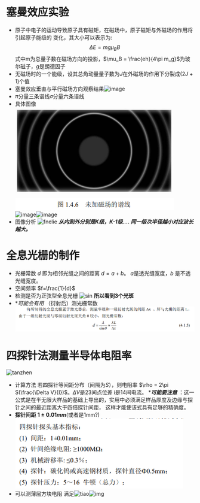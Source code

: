 # 塞曼效应实验

- 原子中电子的运动导致原子具有磁矩，在磁场中，原子磁矩与外磁场的作用将引起原子能级的 变化，其大小可以表示为:
  $$\Delta E = mg \mu_BB$$
  式中m为总量子数在磁场方向的投影，$\mu_B = \frac{eh}{4\pi m_g}$为玻尔磁子，$g$是朗德因子
- 无磁场时的一个能级，设其总角动量量子数为$J$在外磁场的作用下分裂成$(2J+1)$个值
- 塞曼效应垂直与平行磁场方向观察结果![image](https://Snape-max.github.io/saiman.jpg)
- $\pi$分量三条谱线$\sigma$分量六条谱线
- 具体图像 
  ![image1](1.png)![image](https://Snape-max.github.io/2.png)![image](https://Snape-max.github.io/3.png)
- 图像分析 
  ![fnelie](https://Snape-max.github.io/2.png)
  ***从内到外分别是K级，K-1级.... 同一级次半径越小对应波长越大。***
# 全息光栅的制作
- 光栅常数 $d$ 即为相邻光缝之间的距离 $d=a+b$。 $a$是透光缝宽度，$b$ 是不透光缝宽度。
- 空间频率 $f=\frac{1}{d}$
- 检测是否为正弦型全息光栅 ![sin](https://Snape-max.github.io/sin.png) **所以看到3个光斑**
- **可能会有用*  （衍射后）测光栅常数![image](d.png)
# 四探针法测量半导体电阻率
![tanzhen](https://Snape-max.github.io/tanzhen.png)
- 计算方法 若四探针等间距分布（间隔为$S$），则电阻率 $\rho = 2\pi S(\frac{\Delta V}{I})$。$\Delta V$是23间点位差 $I$是14间电流。
  ****可能要注意*** ：这一公式是在半无限大样品的基础上导出的，实用中必须满足样品厚度及边缘与探针之间的最近距离大于四倍探针间距， 这样才能使该式具有足够的精确度。
- **探针间距** **$1\pm0.01mm$**(或者是1mm?)
  ![z](t.png)
- 可以测薄层方块电阻 满足![tiao](https://Snape-max.github.io/cul.png)![img](https://Snape-max.github.io/s.png)

  

